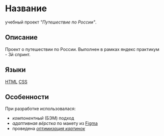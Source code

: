 # Название
учебный проект _"Путешествие по России"_.
## Описание
Проект о путешествии по России. Выполнен в рамках яндекс практикум - 3й спринт. 
## Языки
[HTML](https://ru.wikipedia.org/wiki/HTML)
[CSS](https://ru.wikipedia.org/wiki/CSS) 
## Особенности
При разработке использовалася:
- _компонентный_ (БЭМ) подход 
- _адаптивная вёрстка_
по макету из [Figma](https://www.figma.com/file/5S2WSbEFL6awjVWJ0NWL8Q/Sprint-3_-Russia-_-desktop-mobile?node-id=28503%3A0)
- проведена _[оптимизация картинок](https://tinypng.com/)_ 

